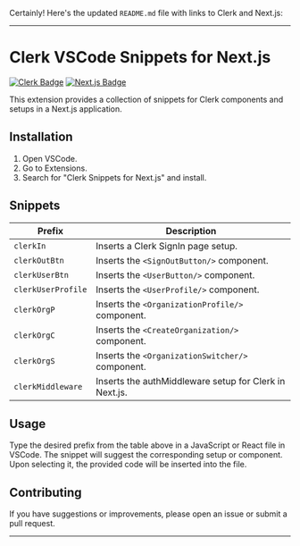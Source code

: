 Certainly! Here's the updated `README.md` file with links to Clerk and Next.js:

---

# Clerk VSCode Snippets for Next.js

[![Clerk Badge](https://img.shields.io/badge/Clerk-Next.js-blue)](https://www.clerk.dev/)
[![Next.js Badge](https://img.shields.io/badge/Next.js-13.0.0-black)](https://nextjs.org/)

This extension provides a collection of snippets for Clerk components and setups in a Next.js application.

## Installation

1. Open VSCode.
2. Go to Extensions.
3. Search for "Clerk Snippets for Next.js" and install.

## Snippets

| Prefix          | Description                                               |
|-----------------|-----------------------------------------------------------|
| `clerkIn`       | Inserts a Clerk SignIn page setup.                        |
| `clerkOutBtn`   | Inserts the `<SignOutButton/>` component.                 |
| `clerkUserBtn`  | Inserts the `<UserButton/>` component.                    |
| `clerkUserProfile` | Inserts the `<UserProfile/>` component.               |
| `clerkOrgP`     | Inserts the `<OrganizationProfile/>` component.           |
| `clerkOrgC`     | Inserts the `<CreateOrganization/>` component.            |
| `clerkOrgS`     | Inserts the `<OrganizationSwitcher/>` component.          |
| `clerkMiddleware` | Inserts the authMiddleware setup for Clerk in Next.js. |

## Usage

Type the desired prefix from the table above in a JavaScript or React file in VSCode. The snippet will suggest the corresponding setup or component. Upon selecting it, the provided code will be inserted into the file.

## Contributing

If you have suggestions or improvements, please open an issue or submit a pull request.

---
